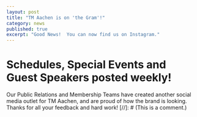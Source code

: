 ```yaml
---
layout: post
title: "TM Aachen is on 'the Gram'!"
category: news
published: true
excerpt: "Good News!  You can now find us on Instagram."
---
```


# Schedules, Special Events and Guest Speakers posted weekly!

Our Public Relations and Membership Teams have created another social media outlet for TM Aachen, and are proud of how the brand is looking.  Thanks for all your feedback and hard work!
[//]: # (This is a comment.)


